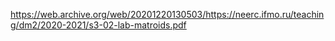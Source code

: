 https://web.archive.org/web/20201220130503/https://neerc.ifmo.ru/teaching/dm2/2020-2021/s3-02-lab-matroids.pdf
